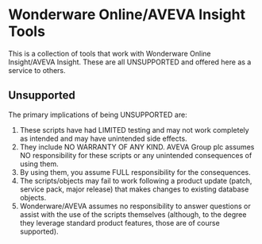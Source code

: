 Wonderware Online/AVEVA Insight Tools
=====================================

This is a collection of tools that work with Wonderware Online Insight/AVEVA Insight. These are all UNSUPPORTED and offered here as a service to others.

Unsupported
-----------

The primary implications of being UNSUPPORTED are:

1. These scripts have had LIMITED testing and may not work completely as intended and may have unintended side effects.
1. They include NO WARRANTY OF ANY KIND. AVEVA Group plc assumes NO responsibility for these scripts or any unintended consequences of using them.
1. By using them, you assume FULL responsibility for the consequences.
1. The scripts/objects may fail to work following a product update (patch, service pack, major release) that makes changes to existing database objects.
1. Wonderware/AVEVA assumes no responsibility to answer questions or assist with the use of the scripts themselves (although, to the degree they leverage standard product features, those are of course supported).
